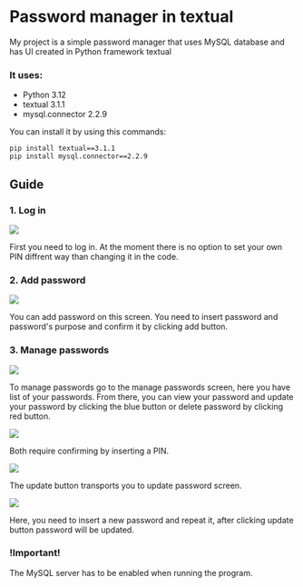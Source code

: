 # Password manager in textual

My project is a simple password manager that uses MySQL database and has UI created in Python framework textual

### It uses:
* Python 3.12
* textual 3.1.1
* mysql.connector 2.2.9

You can install it by using this commands:

```
pip install textual==3.1.1
pip install mysql.connector==2.2.9
```

## Guide
### 1. Log in
<img src="https://i.postimg.cc/h48QWjgY/login.png">

First you need to log in. At the moment there is no option to set your own PIN diffrent way than changing it in the code.

### 2. Add password

<img src="https://i.postimg.cc/kgydq0Dq/add.png">

You can add password on this screen. You need to insert password and password's purpose and confirm it by clicking add button.

### 3. Manage passwords

<img src="https://i.postimg.cc/90TQpLb0/manage.png">

To manage passwords go to the manage passwords screen, here you have list of your passwords. From there, you can view your password and update your password by clicking the blue button or delete password by clicking red button. 

<img src="https://i.postimg.cc/02BVmZ3D/ask.png">

Both require confirming by inserting a PIN.

<img src="https://i.postimg.cc/85ZRGzgM/select.png">

The update button transports you to update password screen.

<img src="https://i.postimg.cc/gJ7x4XPS/update.png">

Here, you need to insert a new password and repeat it, after clicking update button password will be updated.

### !Important!

The MySQL server has to be enabled when running the program.
 
